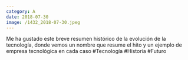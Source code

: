 ```yaml
--- 
category: A 
date: 2018-07-30 
image: /1432_2018-07-30.jpeg 
--- 
```


Me ha gustado este breve resumen histórico de la evolución de la tecnología, donde vemos un nombre que resume el hito y un ejemplo de empresa tecnológica en cada caso #Tecnología #Historia #Futuro